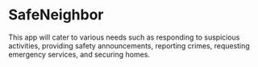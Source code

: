 # SafeNeighbor
This app will cater to various needs such as responding to suspicious activities, providing safety announcements, reporting crimes, requesting emergency services, and securing homes. 
